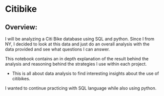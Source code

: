 # Citibike

## Overview:

I will be analyzing a Citi Bike database using SQL and python. Since I from NY, I decided to look at this data and just do an overall analysis with the data provided and see what questions I can answer.  

This notebook contains an in depth explanation of the result behind the analysis and reasoning behind the strategies I use within each project. 
- This is all about data analysis to find interesting insights about the use of citibikes. 

I wanted to continue practicing with SQL language while also using python. 




